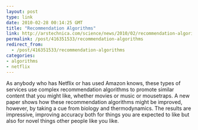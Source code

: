 ```yaml
---
layout: post
type: link
date: 2010-02-28 00:14:25 GMT
title: "Recommendation Algorithms"
link: http://arstechnica.com/science/news/2010/02/recommendation-algorithm-wants-to-show-you-something-new.ars
permalink: /post/416351533/recommendation-algorithms
redirect_from: 
  - /post/416351533/recommendation-algorithms
categories:
- algorithms
- netflix
---
```

As anybody who has Netflix or has used Amazon knows, these types of services use complex recommendation algorithms to promote similar content that you might like, whether movies or music or mousetraps. A new paper shows how these recommendation algorithms might be improved, however, by taking a cue from biology and thermodynamics. The results are impressive, improving accuracy both for things you are expected to like but also for novel things other people like you like.